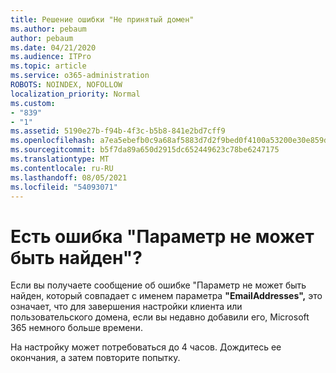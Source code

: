 ```yaml
---
title: Решение ошибки "Не принятый домен"
ms.author: pebaum
author: pebaum
ms.date: 04/21/2020
ms.audience: ITPro
ms.topic: article
ms.service: o365-administration
ROBOTS: NOINDEX, NOFOLLOW
localization_priority: Normal
ms.custom:
- "839"
- "1"
ms.assetid: 5190e27b-f94b-4f3c-b5b8-841e2bd7cff9
ms.openlocfilehash: a7ea5ebefb0c9a68af5883d7d2f9bed0f4100a53200e30e859d6f90ee519779f
ms.sourcegitcommit: b5f7da89a650d2915dc652449623c78be6247175
ms.translationtype: MT
ms.contentlocale: ru-RU
ms.lasthandoff: 08/05/2021
ms.locfileid: "54093071"
---
```

# <a name="got-a-parameter-cannot-be-found-error"></a>Есть ошибка "Параметр не может быть найден"?

Если вы получаете сообщение об ошибке "Параметр не может быть найден, который совпадает с именем параметра **"EmailAddresses",** это означает, что для завершения настройки клиента или пользовательского домена, если вы недавно добавили его, Microsoft 365 немного больше времени.
  
На настройку может потребоваться до 4 часов. Дождитесь ее окончания, а затем повторите попытку.
  